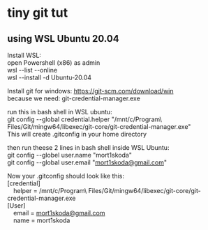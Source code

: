# tiny git tut
## using WSL Ubuntu 20.04

Install WSL:<br/>
open Powershell (x86) as admin<br/>
wsl --list --online<br/>
wsl --install -d Ubuntu-20.04<br/>

Install git for windows: https://git-scm.com/download/win<br/>
because we need: git-credential-manager.exe

run this in bash shell in WSL ubuntu:<br/>
git config --global credential.helper "/mnt/c/Program\\ Files/Git/mingw64/libexec/git-core/git-credential-manager.exe"<br/>
This will create .gitconfig in your home directory

then run theese 2 lines in bash shell inside WSL Ubuntu:<br/>
git config --globel user.name  "mort1skoda"<br/>
git config --global user.email "mort1skoda@gmail.com"

Now your .gitconfig should look like this:<br/>
[credential]<br/>
&emsp;helper = /mnt/c/Program\\ Files/Git/mingw64/libexec/git-core/git-credential-manager.exe<br/>
[User]<br/>
&emsp;email = mort1skoda@gmail.com<br/>
&emsp;name  = mort1skoda<br/>

